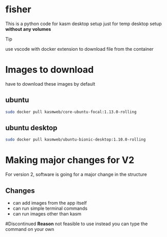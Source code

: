 # fisher
This is a python code for kasm desktop setup just for temp desktop setup **without any volumes**

>[!tip]
>use vscode with docker extension to download file from the container


# Images to download
have to download these images by default
## ubuntu
```bash
sudo docker pull kasmweb/core-ubuntu-focal:1.13.0-rolling
```
## ubuntu desktop
```bash
sudo docker pull kasmweb/ubuntu-bionic-desktop:1.10.0-rolling
```

# Making major changes for V2
  For version 2, software is going for a major change in the structure
  
## Changes
- can add images from the app itself
- can run simple terminal commands
- can run images other than kasm

#Discontinued
**Reason** not feasible to use instead you can type the command on your own
